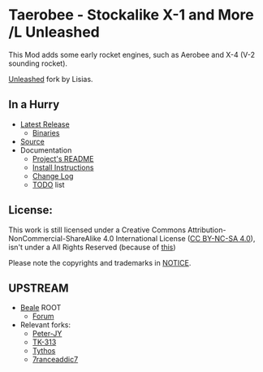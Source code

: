 # Taerobee - Stockalike X-1 and More /L Unleashed

This Mod adds some early rocket engines, such as Aerobee and X-4 (V-2 sounding rocket).


[Unleashed](https://ksp.lisias.net/add-ons-unleashed/) fork by Lisias.


## In a Hurry

* [Latest Release](https://github.com/net-lisias-kspu/Taerobee/releases)
	+ [Binaries](https://github.com/net-lisias-kspu/Taerobee/tree/Archive)
* [Source](https://github.com/net-lisias-kspu/Taerobee)
* Documentation
	+ [Project's README](https://github.com/net-lisias-kspu/Taerobee/blob/master/README.md)
	+ [Install Instructions](https://github.com/net-lisias-kspu/Taerobee/blob/master/INSTALL.md)
	+ [Change Log](./CHANGE_LOG.md)
	+ [TODO](./TODO.md) list


## License:

This work is still licensed under a Creative Commons Attribution-NonCommercial-ShareAlike 4.0 International License ([CC BY-NC-SA 4.0](http://creativecommons.org/licenses/by-nc-sa/4.0/)), isn't under a All Rights Reserved (because of [this](https://wiki.creativecommons.org/wiki/Considerations_for_licensors_and_licensees#Remember_the_license_may_not_be_revoked))

Please note the copyrights and trademarks in [NOTICE](./NOTICE).


## UPSTREAM

* [Beale](https://forum.kerbalspaceprogram.com/index.php?/profile/70533-beale/) ROOT
	+ [Forum](https://forum.kerbalspaceprogram.com/index.php?/topic/119858-*/)
* Relevant forks:
	+ [Peter-JY](https://github.com/Peter-JY/Taerobee)
	+ [TK-313](https://github.com/TK-313/Taerobee)
	+ [Tythos](https://github.com/Tythos/Taerobee)
	+ [7ranceaddic7](https://github.com/7ranceaddic7/Taerobee)
